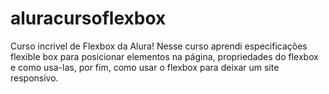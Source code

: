 # aluracursoflexbox
Curso incrivel de Flexbox da Alura! Nesse curso aprendi especificações flexible box para posicionar elementos na página, propriedades do flexbox e como usa-las, por fim, como usar o flexbox para deixar um site responsivo.
